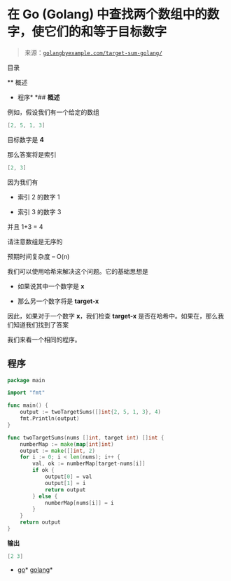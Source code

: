<!--yml

分类：未分类

日期：2024-10-13 06:41:48

-->

# 在 Go (Golang) 中查找两个数组中的数字，使它们的和等于目标数字

> 来源：[`golangbyexample.com/target-sum-golang/`](https://golangbyexample.com/target-sum-golang/)

目录

**   概述

+   程序*  *## **概述**

例如，假设我们有一个给定的数组

```go
[2, 5, 1, 3]
```

目标数字是 **4**

那么答案将是索引

```go
[2, 3]
```

因为我们有

+   索引 2 的数字 1

+   索引 3 的数字 3

并且 1+3 = 4

请注意数组是无序的

预期时间复杂度 – O(n)

我们可以使用哈希来解决这个问题。它的基础思想是

+   如果说其中一个数字是 **x**

+   那么另一个数字将是 **target-x**

因此，如果对于一个数字 **x**，我们检查 **target-x** 是否在哈希中。如果在，那么我们知道我们找到了答案

我们来看一个相同的程序。

## **程序**

```go
package main

import "fmt"

func main() {
	output := twoTargetSums([]int{2, 5, 1, 3}, 4)
	fmt.Println(output)
}

func twoTargetSums(nums []int, target int) []int {
	numberMap := make(map[int]int)
	output := make([]int, 2)
	for i := 0; i < len(nums); i++ {
		val, ok := numberMap[target-nums[i]]
		if ok {
			output[0] = val
			output[1] = i
			return output
		} else {
			numberMap[nums[i]] = i
		}
	}
	return output
}
```

**输出**

```go
[2 3]
```

+   [go](https://golangbyexample.com/tag/go/)*   [golang](https://golangbyexample.com/tag/golang/)*
